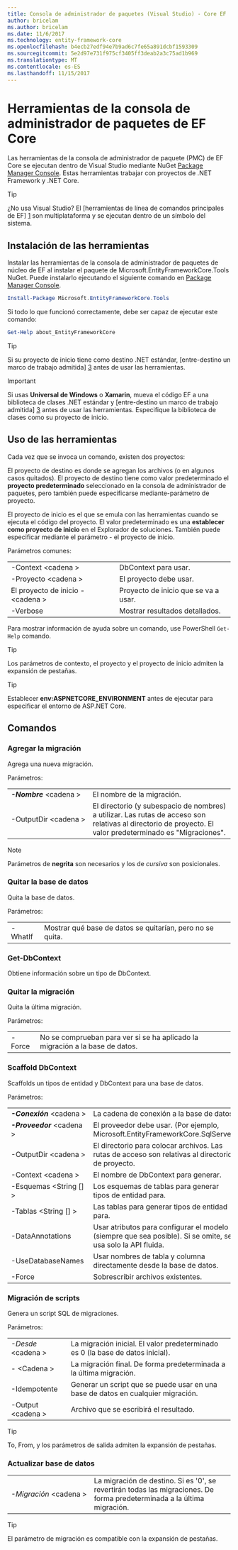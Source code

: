 ```yaml
---
title: Consola de administrador de paquetes (Visual Studio) - Core EF
author: bricelam
ms.author: bricelam
ms.date: 11/6/2017
ms.technology: entity-framework-core
ms.openlocfilehash: b4ecb27edf94e7b9ad6c7fe65a891dcbf1593309
ms.sourcegitcommit: 5e2d97e731f975cf3405ff3deab2a3c75ad1b969
ms.translationtype: MT
ms.contentlocale: es-ES
ms.lasthandoff: 11/15/2017
---
```

<a name="ef-core-package-manager-console-tools"></a>Herramientas de la consola de administrador de paquetes de EF Core
=====================================
Las herramientas de la consola de administrador de paquete (PMC) de EF Core se ejecutan dentro de Visual Studio mediante NuGet [Package Manager Console][2].
Estas herramientas trabajar con proyectos de .NET Framework y .NET Core.

> [!TIP]
> ¿No usa Visual Studio? El [herramientas de línea de comandos principales de EF] [ 1] son multiplataforma y se ejecutan dentro de un símbolo del sistema.

<a name="installing-the-tools"></a>Instalación de las herramientas
--------------------
Instalar las herramientas de la consola de administrador de paquetes de núcleo de EF al instalar el paquete de Microsoft.EntityFrameworkCore.Tools NuGet.
Puede instalarlo ejecutando el siguiente comando en [Package Manager Console][2].

``` powershell
Install-Package Microsoft.EntityFrameworkCore.Tools
```

Si todo lo que funcionó correctamente, debe ser capaz de ejecutar este comando:

``` powershell
Get-Help about_EntityFrameworkCore
```
> [!TIP]
> Si su proyecto de inicio tiene como destino .NET estándar, [entre-destino un marco de trabajo admitida] [ 3] antes de usar las herramientas.

> [!IMPORTANT]
> Si usas **Universal de Windows** o **Xamarin**, mueva el código EF a una biblioteca de clases .NET estándar y [entre-destino un marco de trabajo admitida] [ 3] antes de usar las herramientas. Especifique la biblioteca de clases como su proyecto de inicio.

<a name="using-the-tools"></a>Uso de las herramientas
---------------
Cada vez que se invoca un comando, existen dos proyectos:

El proyecto de destino es donde se agregan los archivos (o en algunos casos quitados). El proyecto de destino tiene como valor predeterminado el **proyecto predeterminado** seleccionado en la consola de administrador de paquetes, pero también puede especificarse mediante-parámetro de proyecto.

El proyecto de inicio es el que se emula con las herramientas cuando se ejecuta el código del proyecto. El valor predeterminado es una **establecer como proyecto de inicio** en el Explorador de soluciones. También puede especificar mediante el parámetro - el proyecto de inicio.

Parámetros comunes:

|                           |                             |
| ------------------------- | --------------------------- |
| -Context \<cadena >        | DbContext para usar.       |
| -Proyecto \<cadena >        | El proyecto debe usar.         |
| El proyecto de inicio - \<cadena > | Proyecto de inicio que se va a usar. |
| -Verbose                  | Mostrar resultados detallados.        |

Para mostrar información de ayuda sobre un comando, use PowerShell `Get-Help` comando.

> [!TIP]
> Los parámetros de contexto, el proyecto y el proyecto de inicio admiten la expansión de pestañas.

> [!TIP]
> Establecer **env:ASPNETCORE_ENVIRONMENT** antes de ejecutar para especificar el entorno de ASP.NET Core.

<a name="commands"></a>Comandos
--------

### <a name="add-migration"></a>Agregar la migración

Agrega una nueva migración.

Parámetros:

|                                    |                                                                                 |
| ---------------------------------- | ------------------------------------------------------------------------------- |
| ***-Nombre*** \<cadena >              | El nombre de la migración.                                                      |
| <nobr>-OutputDir \<cadena ></nobr>  | El directorio (y subespacio de nombres) a utilizar. Las rutas de acceso son relativas al directorio de proyecto. El valor predeterminado es "Migraciones". |

> [!NOTE]
> Parámetros de **negrita** son necesarios y los de *cursiva* son posicionales.

### <a name="drop-database"></a>Quitar la base de datos

Quita la base de datos.

Parámetros:

|          |                                                          |
| -------- | -------------------------------------------------------- |
| -WhatIf  | Mostrar qué base de datos se quitarían, pero no se quita. |

### <a name="get-dbcontext"></a>Get-DbContext

Obtiene información sobre un tipo de DbContext.

### <a name="remove-migration"></a>Quitar la migración

Quita la última migración.

Parámetros:

|        |                                                                       |
| ------ | --------------------------------------------------------------------- |
| -Force | No se comprueban para ver si se ha aplicado la migración a la base de datos. |

### <a name="scaffold-dbcontext"></a>Scaffold DbContext

Scaffolds un tipos de entidad y DbContext para una base de datos.

Parámetros:

|                                          |                                                                           |
| ---------------------------------------- | ------------------------------------------------------------------------- |
| <nobr>***-Conexión*** \<cadena ></nobr> | La cadena de conexión a la base de datos.                                    |
| ***-Proveedor*** \<cadena >                | El proveedor debe usar. (Por ejemplo, Microsoft.EntityFrameworkCore.SqlServer)       |
| -OutputDir \<cadena >                     | El directorio para colocar archivos. Las rutas de acceso son relativas al directorio de proyecto. |
| -Context \<cadena >                       | El nombre de DbContext para generar.                                    |
| -Esquemas \<String [] >                     | Los esquemas de tablas para generar tipos de entidad para.                       |
| -Tablas \<String [] >                      | Las tablas para generar tipos de entidad para.                                  |
| -DataAnnotations                         | Usar atributos para configurar el modelo (siempre que sea posible). Si se omite, se usa solo la API fluida. |
| -UseDatabaseNames                        | Usar nombres de tabla y columna directamente desde la base de datos.                    |
| -Force                                   | Sobrescribir archivos existentes.                                                 |

### <a name="script-migration"></a>Migración de scripts

Genera un script SQL de migraciones.

Parámetros:

|                   |                                                                    |
| ----------------- | ------------------------------------------------------------------ |
| *-Desde* \<cadena > | La migración inicial. El valor predeterminado es 0 (la base de datos inicial).      |
| *-* \<Cadena >   | La migración final. De forma predeterminada a la última migración.              |
| -Idempotente       | Generar un script que se puede usar en una base de datos en cualquier migración. |
| -Output \<cadena > | Archivo que se escribirá el resultado.                                   |

> [!TIP]
> To, From, y los parámetros de salida admiten la expansión de pestañas.

### <a name="update-database"></a>Actualizar base de datos

|                                     |                                                                                |
| ----------------------------------- | ------------------------------------------------------------------------------ |
| <nobr>*-Migración* \<cadena ></nobr> | La migración de destino. Si es '0', se revertirán todas las migraciones. De forma predeterminada a la última migración. |

> [!TIP]
> El parámetro de migración es compatible con la expansión de pestañas.


  [1]: dotnet.md
  [2]: https://docs.microsoft.com/nuget/tools/package-manager-console
  [3]: index.md#frameworks
